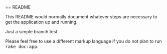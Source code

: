 == README

This README would normally document whatever steps are necessary to get the
application up and running.

Just a simple branch test.

Please feel free to use a different markup language if you do not plan to run
<tt>rake doc:app</tt>.
